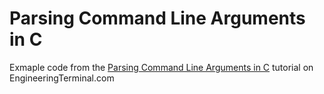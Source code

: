 # Parsing Command Line Arguments in C
Exmaple code from the [Parsing Command Line Arguments in C](http://engineeringterminal.com/computer-science/tutorials/parsing-command-line-arguments-c.html) tutorial on EngineeringTerminal.com
